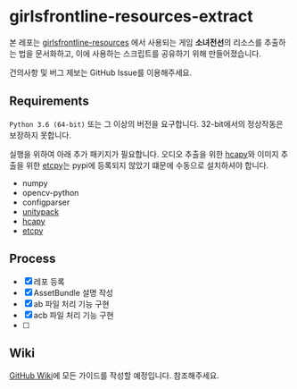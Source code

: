 # girlsfrontline-resources-extract

본 레포는 [girlsfrontline-resources](https://github.com/36base/girlsfrontline-resources) 에서 사용되는 게임 **소녀전선**의 리소스를 추출하는 법을 문서화하고, 이에 사용하는 스크립트를 공유하기 위해 만들어졌습니다.

건의사항 및 버그 제보는 GitHub Issue를 이용해주세요.

## Requirements

`Python 3.6 (64-bit)` 또는 그 이상의 버전을 요구합니다. 32-bit에서의 정상작동은 보장하지 못합니다.

실행을 위하여 아래 추가 패키지가 필요합니다. 오디오 추출을 위한 [hcapy](https://github.com/krepe-suZette/hcapy)와 이미지 추출을 위한 [etcpy](https://github.com/krepe-suZette/etcpy)는 pypi에 등록되지 않았기 떄문에 수동으로 설치하셔야 합니다.
* numpy
* opencv-python
* configparser
* [unitypack](https://github.com/HearthSim/UnityPack)
* [hcapy](https://github.com/krepe-suZette/hcapy)
* [etcpy](https://github.com/krepe-suZette/etcpy)

## Process
- [x] 레포 등록
- [x] AssetBundle 설명 작성
- [x] ab 파일 처리 기능 구현
- [x] acb 파일 처리 기능 구현
- [ ]

## Wiki
[GitHub Wiki](/wiki)에 모든 가이드를 작성할 예정입니다. 참조해주세요.